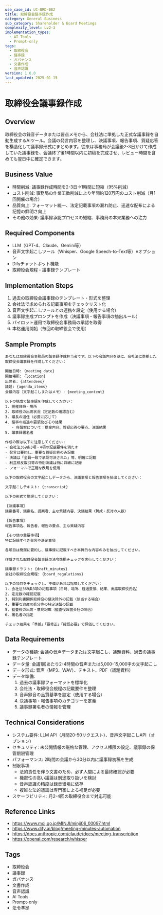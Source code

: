 ```yaml
---
use_case_id: UC-BRD-002
title: 取締役会議事録作成
category: General Business
sub_category: Shareholder & Board Meetings
complexity_level: Lv2-3
implementation_types:
  - AI Tools
  - Prompt-only
tags:
  - 取締役会
  - 議事録
  - ガバナンス
  - 文書作成
  - 音声認識
version: 1.0.0
last_updated: 2025-01-15
---
```


# 取締役会議事録作成

## Overview

取締役会の録音データまたは要点メモから、会社法に準拠した正式な議事録を自動生成するAIツール。会議の発言内容を整理し、決議事項、報告事項、質疑応答を構造化して議事録形式にまとめます。従来は事務局が会議後2-3日かけて作成していた議事録を、会議終了後1時間以内に初稿を完成させ、レビュー時間を含めても翌日中に確定できます。

## Business Value

- 時間削減: 議事録作成時間を2-3日→1時間に短縮（95%削減）
- コスト削減: 事務局の作業工数削減により年間約120万円のコスト削減（月1回開催の場合）
- 品質向上: フォーマット統一、法定記載事項の漏れ防止、迅速な配布による記憶の鮮明さ向上
- その他の効果: 議事録承認プロセスの短縮、事務局の本来業務への注力

## Required Components

- LLM（GPT-4、Claude、Gemini等）
- 音声文字起こしツール（Whisper、Google Speech-to-Text等）※オプション
- Difyチャットボット機能
- 取締役会規程・議事録テンプレート

## Implementation Steps

1. 過去の取締役会議事録のテンプレート・形式を整理
2. 会社法で求められる記載事項をチェックリスト化
3. 音声文字起こしツールとの連携を設定（使用する場合）
4. 議事録生成プロンプトを作成（決議事項・報告事項の抽出ルール）
5. パイロット運用で取締役会事務局の承認を取得
6. 本格運用開始（毎回の取締役会で使用）

## Sample Prompts

```
あなたは取締役会事務局の議事録作成担当者です。以下の会議内容を基に、会社法に準拠した取締役会議事録を作成してください：

開催日時: {meeting_date}
開催場所: {location}
出席者: {attendees}
議題: {agenda_items}
会議内容（文字起こしまたはメモ）: {meeting_content}

以下の構成で議事録を作成してください：
1. 開催日時・場所
2. 取締役の出席状況（定足数の確認含む）
3. 議長の選任（必要に応じて）
4. 議事の経過の要領及びその結果
   - 各議案について：提案内容、質疑応答の要点、決議結果
5. 議事録署名者

作成の際は以下に注意してください：
- 会社法369条3項・4項の記載要件を満たす
- 発言は要約し、重要な質疑応答のみ記載
- 決議は「全員一致で承認可決された」等、明確に記載
- 利益相反取引等の特別決議は特に詳細に記録
- フォーマルで正確な表現を使用
```

```
以下の取締役会の文字起こしデータから、決議事項と報告事項を抽出してください：

文字起こしテキスト: {transcript}

以下の形式で整理してください：

【決議事項】
議案番号、議案名、提案者、主な質疑内容、決議結果（賛成・反対の人数）

【報告事項】
報告事項名、報告者、報告の要点、主な質疑内容

【その他の重要事項】
特に記録すべき発言や決定事項

各項目は簡潔に要約し、議事録に記載すべき本質的な内容のみを抽出してください。
```

```
作成された取締役会議事録の法令準拠チェックを実行してください：

議事録ドラフト: {draft_minutes}
会社の取締役会規程: {board_regulations}

以下の項目をチェックし、不備があれば指摘してください：
1. 会社法369条3項の記載事項（日時、場所、経過要領、結果、出席取締役氏名）
2. 定足数の確認記載
3. 特別利害関係取締役の議決除外の記載（該当する場合）
4. 重要な資産の処分等の特定決議の記載
5. 監査役の出席・意見記載（監査役設置会社の場合）
6. 署名者の指定

チェック結果を「準拠」「要修正」「確認必要」で評価してください。
```

## Data Requirements

- データの種類: 会議の音声データまたは文字起こし、議題資料、過去の議事録テンプレート
- データ量: 会議1回あたり2-4時間の音声または5,000-15,000字の文字起こし
- データ形式: 音声（MP3、WAV）、テキスト、PDF（議題資料）
- データ準備:
  1. 過去の議事録フォーマットを標準化
  2. 会社法・取締役会規程の記載要件を整理
  3. 音声録音の品質基準を設定（使用する場合）
  4. 決議事項・報告事項のカテゴリーを定義
  5. 議事録署名者の情報を管理

## Technical Considerations

- システム要件: LLM API（月間20-50リクエスト）、音声文字起こしAPI（オプション）
- セキュリティ: 未公開情報の厳格な管理、アクセス権限の設定、議事録の保管期限管理
- パフォーマンス: 2時間の会議から30分以内に議事録初稿を生成
- 制限事項:
  - 法的責任を伴う文書のため、必ず人間による最終確認が必要
  - 機密性の高い議論は別途取り扱いを検討
  - 音声認識の精度は録音環境に依存
  - 複雑な法的議論は専門家による補足が必要
- スケーラビリティ: 月2-4回の取締役会まで対応可能

## Reference Links

- https://www.moj.go.jp/MINJI/minji06_00097.html
- https://www.dify.ai/blog/meeting-minutes-automation
- https://docs.anthropic.com/claude/docs/meeting-transcription
- https://openai.com/research/whisper

## Tags

- 取締役会
- 議事録
- ガバナンス
- 文書作成
- 音声認識
- AI Tools
- Prompt-only
- 法令準拠
